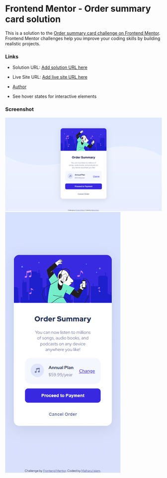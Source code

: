 # Frontend Mentor - Order summary card solution

This is a solution to the [Order summary card challenge on Frontend Mentor](https://www.frontendmentor.io/challenges/order-summary-component-QlPmajDUj). Frontend Mentor challenges help you improve your coding skills by building realistic projects. 

### Links

- Solution URL: [Add solution URL here]([https://github.com/Majharulislam1/frontendmentor_order_summary])
- Live Site URL: [Add live site URL here](https://majharulislam1.github.io/frontendmentor_order_summary/)


- [Author](#Majharulislam)

 
 

- See hover states for interactive elements

### Screenshot

![](./design/desktop.png)
![](./design/mobile.png)





 




